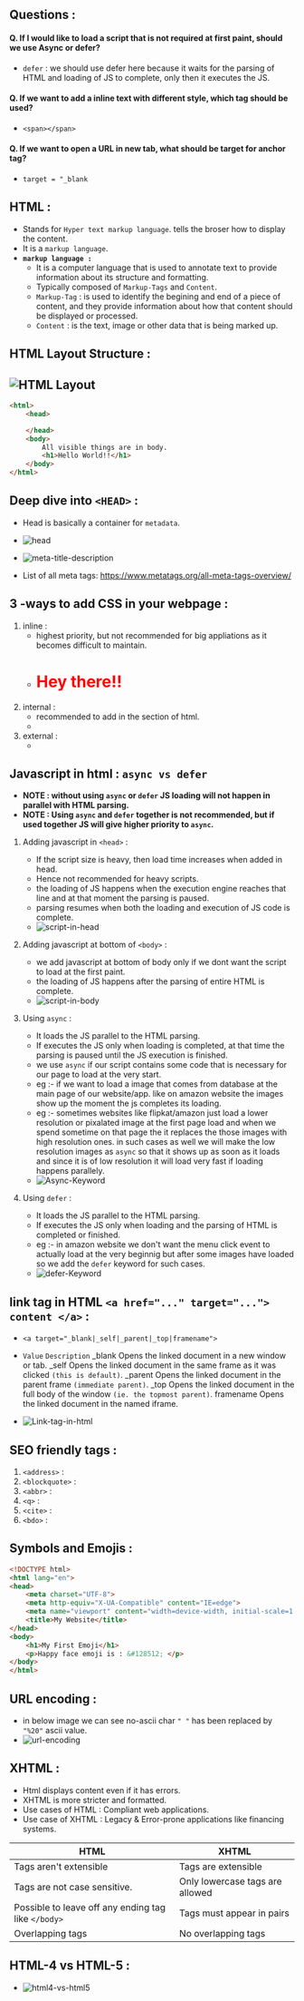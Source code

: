 ## Questions :
#### Q. If I would like to load a script that is not required at first paint, should we use Async or defer?
- `defer` : we should use defer here because it waits for the parsing of HTML and loading of JS to complete, only then it executes the JS.
 
#### Q. If we want to add a inline text with different style, which tag should be used?
- `<span></span>`

#### Q. If we want to open a URL in new tab, what should be target for anchor tag?
- `target = "_blank`

## HTML :
- Stands for `Hyper text markup language`. tells the broser how to display the content.
- It is a `markup language`.
- **`markup language : `** 
    - It is a computer language that is used to annotate text to provide information about its structure and formatting.
    - Typically composed of `Markup-Tags` and `Content`.
    - `Markup-Tag` : is used to identify the begining and end of a piece of content, and they provide information about how that content should be displayed or processed.
    - `Content` : is the text, image or other data that is being marked up.

## HTML Layout Structure :
![HTML Layout](../images/html-structure.png)
- 
``` HTML
<html>
    <head>

    </head>
    <body>
        All visible things are in body.
        <h1>Hello World!!</h1>
    </body>
</html>
```

## Deep dive into `<HEAD>` :
- Head is basically a container for `metadata`.

- ![head](../images/head.png)

- ![meta-title-description](../images/title-description.png)

- List of all meta tags: https://www.metatags.org/all-meta-tags-overview/

## 3 -ways to add CSS in your webpage :
1. inline : 
    - highest priority, but not recommended for big appliations as it becomes difficult to maintain.
    - <h1 style="color: red">Hey there!!</h1>
2. internal : 
    - recommended to add in the <head></head> section of html. 
    - <style>
        color: red;
      </style>
3. external : 
    -  <link rel="stylesheet" type="text/css" href="style.css">

## Javascript in html : `async vs defer`
- **NOTE : without using `async` or `defer` JS loading will not happen in parallel with HTML parsing.**
- **NOTE : Using `async` and `defer` together is not recommended, but if used together JS will give higher priority to `async`.**
1. Adding javascript in `<head>` :
    - If the script size is heavy, then load time increases when added in head. 
    - Hence not recommended for heavy scripts.
    - the loading of JS happens when the execution engine reaches that line and at that moment the parsing is paused.
    - parsing resumes when both the loading and execution of JS code is complete.
    - ![script-in-head](../images/script-in-head.png)

2. Adding javascript at bottom of `<body>` :
    - we add javascript at bottom of body only if we dont want the script to load at the first paint.
    - the loading of JS happens after the parsing of entire HTML is complete.
    - ![script-in-body](../images/script-in-body.png)

3. Using `async` :
    - It loads the JS parallel to the HTML parsing.
    - If executes the JS only when loading is completed, at that time the parsing is paused until the JS execution is finished.
    - we use `async` if our script contains some code that is necessary for our page to load at the very start.
    - eg :- if we want to load a image that comes from database at the main page of our website/app. like on amazon website the images show up the moment the js completes its loading.
    - eg :- sometimes websites like flipkat/amazon  just load a lower resolution or pixalated image at the first page load and when we spend sometime on that page the it replaces the those images with high resolution ones. in such cases as well we will make the low resolution images as `async` so that it shows up as soon as it loads and since it is of low resolution it will load very fast if loading happens parallely.
    - ![Async-Keyword](../images/async.png)

4. Using `defer` :
    - It loads the JS parallel to the HTML parsing.
    - If executes the JS only when loading and the parsing of HTML is completed or finished.
    - eg :- in amazon website we don't want the menu click event to actually load at the very beginnig but after some images have loaded so we add the `defer` keyword for such cases.
    - ![defer-Keyword](../images/defer.png)

## link tag in HTML `<a href="..." target="..."> content </a>` :
- `<a target="_blank|_self|_parent|_top|framename">`
-   `Value`	    `Description`
    _blank	    Opens the linked document in a new window or tab.
    _self	    Opens the linked document in the same frame as it was clicked `(this is default)`.
    _parent	    Opens the linked document in the parent frame `(immediate parent)`.
    _top	    Opens the linked document in the full body of the window `(ie. the topmost parent)`.
    framename	Opens the linked document in the named iframe.

- ![Link-tag-in-html](../images/link-tag.png)

## SEO friendly tags :
1. `<address>` :
2. `<blockquote>` :
3. `<abbr>` :
4. `<q>` :
5. `<cite>` :
6. `<bdo>` :

## Symbols and Emojis :

``` html
<!DOCTYPE html>
<html lang="en">
<head>
    <meta charset="UTF-8">
    <meta http-equiv="X-UA-Compatible" content="IE=edge">
    <meta name="viewport" content="width=device-width, initial-scale=1.0">
    <title>My Website</title>
</head>
<body>
    <h1>My First Emoji</h1>
    <p>Happy face emoji is : &#128512; </p>
</body>
</html>
```

## URL encoding  :
- in below image we can see no-ascii char `" "` has been replaced by `"%20"` ascii value.
- ![url-encoding](../images/url-encoding.png)

## XHTML :
- Html displays content even if it has errors.
- XHTML is more stricter and formatted.
- Use cases of HTML : Compliant web applications.
- Use case of XHTML : Legacy & Error-prone applications like financing systems.

| HTML | XHTML |
|---|---|
| Tags aren't extensible | Tags are extensible  |
| Tags are not case sensitive. | Only lowercase tags are allowed  | 
| Possible to leave off any ending tag like `</body>`  | Tags must appear in pairs  |
| Overlapping tags | No overlapping tags |

## HTML-4 vs HTML-5 :
- ![html4-vs-html5](../images/html4-vs-html5.png)
